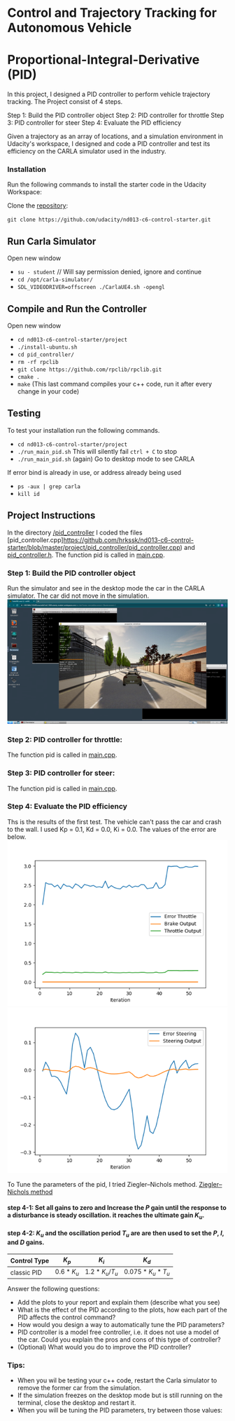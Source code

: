 # Control and Trajectory Tracking for Autonomous Vehicle

# Proportional-Integral-Derivative (PID)

In this project, I designed a PID controller to perform vehicle trajectory tracking. The Project consist of 4 steps.

Step 1: Build the PID controller object
Step 2: PID controller for throttle
Step 3: PID controller for steer
Step 4: Evaluate the PID efficiency

Given a trajectory as an array of locations, and a simulation environment in Udacity's workspace, I designed and code a PID controller and test its efficiency on the CARLA simulator used in the industry.

### Installation

Run the following commands to install the starter code in the Udacity Workspace:

Clone the <a href="https://github.com/udacity/nd013-c6-control-starter/tree/master" target="_blank">repository</a>:

`git clone https://github.com/udacity/nd013-c6-control-starter.git`

## Run Carla Simulator

Open new window

* `su - student`
// Will say permission denied, ignore and continue
* `cd /opt/carla-simulator/`
* `SDL_VIDEODRIVER=offscreen ./CarlaUE4.sh -opengl`

## Compile and Run the Controller

Open new window

* `cd nd013-c6-control-starter/project`
* `./install-ubuntu.sh`
* `cd pid_controller/`
* `rm -rf rpclib`
* `git clone https://github.com/rpclib/rpclib.git`
* `cmake .`
* `make` (This last command compiles your c++ code, run it after every change in your code)

## Testing

To test your installation run the following commands.

* `cd nd013-c6-control-starter/project`
* `./run_main_pid.sh`
This will silently fail `ctrl + C` to stop
* `./run_main_pid.sh` (again)
Go to desktop mode to see CARLA

If error bind is already in use, or address already being used

* `ps -aux | grep carla`
* `kill id`


## Project Instructions
In the directory [/pid_controller](https://github.com/hrkssk/nd013-c6-control-starter/tree/master/project/pid_controller)  I coded the files [pid_controller.cpp]https://github.com/hrkssk/nd013-c6-control-starter/blob/master/project/pid_controller/pid_controller.cpp)  and [pid_controller.h](https://github.com/hrkssk/nd013-c6-control-starter/blob/master/project/pid_controller/pid_controller.h).
The function pid is called in [main.cpp](https://github.com/hrkssk/nd013-c6-control-starter/blob/master/project/pid_controller/main.cpp).

### Step 1: Build the PID controller object
Run the simulator and see in the desktop mode the car in the CARLA simulator. The car did not move in the simulation.
![image](step1.png)

### Step 2: PID controller for throttle:
The function pid is called in [main.cpp](https://github.com/hrkssk/nd013-c6-control-starter/blob/master/project/pid_controller/main.cpp).

### Step 3: PID controller for steer:
The function pid is called in [main.cpp](https://github.com/hrkssk/nd013-c6-control-starter/blob/master/project/pid_controller/main.cpp).

### Step 4: Evaluate the PID efficiency
Ths is the results of the first test. The vehicle can't pass the car and crash to the wall.
I used Kp = 0.1, Kd = 0.0, Ki = 0.0.
The values of the error are below.
![thottle_data](thottle_data_1.png)
![steer_data](steer_data_1.png)

To Tune the parameters of the pid, I tried Ziegler–Nichols method.
[Ziegler–Nichols method](https://en.wikipedia.org/wiki/Ziegler%E2%80%93Nichols_method)

####  step 4-1: Set all gains to zero and Increase the $P$ gain until the response to a disturbance is steady oscillation. it reaches the ultimate gain $K_u$.


#### step 4-2: $K_u$ and the oscillation period $T_u$ are are then used to set the $P$, $I$, and $D$ gains.
| Control Type | $K_p$ | $K_i$ | $K_d$ |
| ------------ | ----- | ----- | ----- |
| classic PID  | $0.6 * K_u$ | $1.2 * K_u /T_u$ | $0.075 * K_u * T_u$ |





Answer the following questions:
- Add the plots to your report and explain them (describe what you see)
- What is the effect of the PID according to the plots, how each part of the PID affects the control command?
- How would you design a way to automatically tune the PID parameters?
- PID controller is a model free controller, i.e. it does not use a model of the car. Could you explain the pros and cons of this type of controller?
- (Optional) What would you do to improve the PID controller?


### Tips:

- When you wil be testing your c++ code, restart the Carla simulator to remove the former car from the simulation.
- If the simulation freezes on the desktop mode but is still running on the terminal, close the desktop and restart it.
- When you will be tuning the PID parameters, try between those values:
